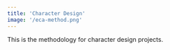 ```yaml
---
title: 'Character Design'
image: '/eca-method.png'
---
```

This is the methodology for character design projects.
